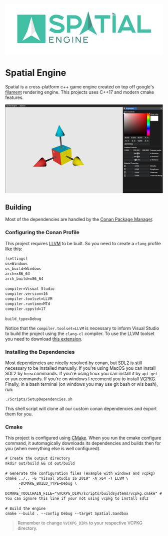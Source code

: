 ![Spatial Engine](/Spatial.Sandbox/assets/textures/spatial_engine_logo.png)


# Spatial Engine

Spatial is a cross-platform c++ game engine created on top off google's [filament](https://github.com/google/filament) rendering engine. This projects uses C++17 and modern cmake features.

![Sandbox Example](/Screenshots/DebugCube.png)

## Building

Most of the dependencies are handled by the [Conan Package Manager](https://conan.io).

### Configuring the Conan Profile

This project requires [LLVM](http://releases.llvm.org/download.html) to be built.
So you need to create a `clang` profile like this:

```
[settings]
os=Windows
os_build=Windows
arch=x86_64
arch_build=x86_64

compiler=Visual Studio
compiler.version=16
compiler.toolset=LLVM
compiler.runtime=MTd
compiler.cppstd=17

build_type=Debug
```

Notice that the `compiler.toolset=LLVM` is necessary to inform Visual Studio to build the project using the `clang-cl` compiler. To use the LLVM toolset you need to download [this extension](https://marketplace.visualstudio.com/items?itemName=LLVMExtensions.llvm-toolchain).

### Installing the Dependencies

Most dependencies are nicelly resolved by conan, but SDL2 is still necessary to be installed manually. 
If you're using MacOS you can install SDL2 by `brew` commands. If you're using linux you can install it by `apt-get` or `yum` commands. 
If you're on windows I recomend you to install [VCPKG](https://github.com/microsoft/vcpkg).
Finally, in a bash terminal (on windows you may use git bash or wls bash), run:

```shell
./Scripts/SetupDependencies.sh
```

This shell script will clone all our custom conan dependencies and export them for you.

### Cmake

This project is configured using [CMake](https://cmake.org/download/).
When you run the cmake configure command, it automagically downloads its dependencies and builds then for you (when everything else is well configured).

```shell
# Create the output directory
mkdir out/build && cd out/build

# Generate the configuration files (example with windows and vcpkg)
cmake ../.. -G "Visual Studio 16 2019" -A x64 -T LLVM \
      -DCMAKE_BUILD_TYPE=Debug \
      -DCMAKE_TOOLCHAIN_FILE="%VCKPG_DIR%/scripts/buildsystems/vcpkg.cmake" # You can ignore this line if your not using vcpkg to install sdl2

# Build the engine
cmake --build . --config Debug --target Spatial.Sandbox
```

> Remember to change `%VCKPG_DIR%` to your respective VCPKG directory.
